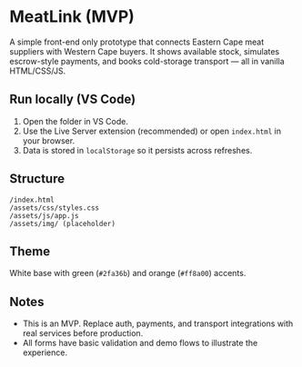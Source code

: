 # MeatLink (MVP)

A simple front-end only prototype that connects Eastern Cape meat suppliers with Western Cape buyers. 
It shows available stock, simulates escrow-style payments, and books cold-storage transport — all in vanilla HTML/CSS/JS.

## Run locally (VS Code)
1. Open the folder in VS Code.
2. Use the Live Server extension (recommended) or open `index.html` in your browser.
3. Data is stored in `localStorage` so it persists across refreshes.

## Structure
```
/index.html
/assets/css/styles.css
/assets/js/app.js
/assets/img/ (placeholder)
```

## Theme
White base with green (`#2fa36b`) and orange (`#ff8a00`) accents.

## Notes
- This is an MVP. Replace auth, payments, and transport integrations with real services before production.
- All forms have basic validation and demo flows to illustrate the experience.
